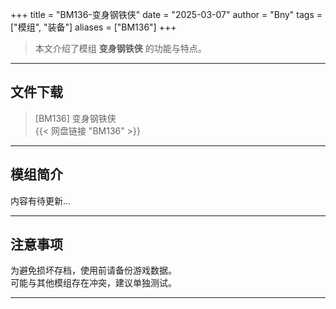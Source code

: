 +++
title = "BM136-变身钢铁侠"
date = "2025-03-07"
author = "Bny"
tags = ["模组", "装备"]
aliases = ["BM136"]
+++

> 本文介绍了模组 **变身钢铁侠** 的功能与特点。

---

## 文件下载

> [BM136] 变身钢铁侠  
{{< 网盘链接 "BM136" >}}  

---

## 模组简介

>  
内容有待更新...  

---

## 注意事项

>  
为避免损坏存档，使用前请备份游戏数据。  
可能与其他模组存在冲突，建议单独测试。  

---

